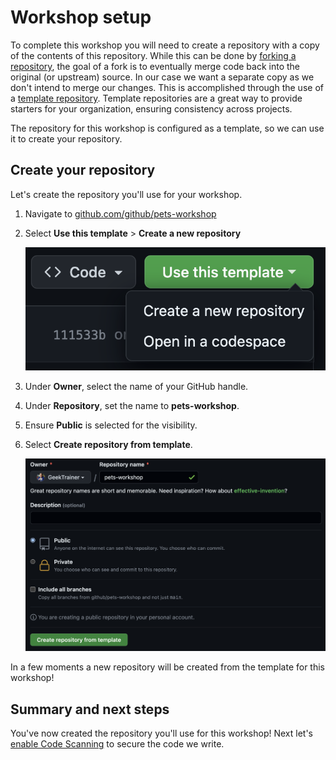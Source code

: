 # Workshop setup

To complete this workshop you will need to create a repository with a copy of the contents of this repository. While this can be done by [forking a repository](https://docs.github.com/en/get-started/quickstart/fork-a-repo), the goal of a fork is to eventually merge code back into the original (or upstream) source. In our case we want a separate copy as we don't intend to merge our changes. This is accomplished through the use of a [template repository](https://docs.github.com/en/repositories/creating-and-managing-repositories/creating-a-template-repository). Template repositories are a great way to provide starters for your organization, ensuring consistency across projects.

The repository for this workshop is configured as a template, so we can use it to create your repository.

## Create your repository

Let's create the repository you'll use for your workshop.

1. Navigate to [github.com/github/pets-workshop](https://github.com/github/pets-workshop)
2. Select **Use this template** > **Create a new repository**

    ![Screenshot of Use this template dropdown](images/0-setup-template.png)

3. Under **Owner**, select the name of your GitHub handle.
4. Under **Repository**, set the name to **pets-workshop**.
5. Ensure **Public** is selected for the visibility.
6. Select **Create repository from template**.

    ![Screenshot of configured template creation dialog](images/0-setup-configure.png)

In a few moments a new repository will be created from the template for this workshop!

## Summary and next steps

You've now created the repository you'll use for this workshop! Next let's [enable Code Scanning](1-code-scanning.md) to secure the code we write.
